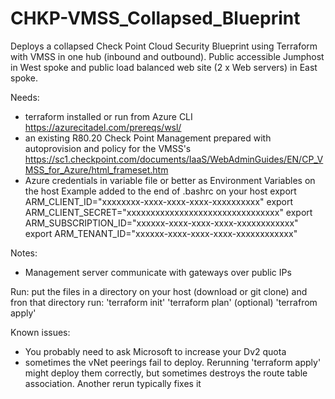 # CHKP-VMSS_Collapsed_Blueprint
Deploys a collapsed Check Point Cloud Security Blueprint using Terraform with VMSS in one hub (inbound and outbound).
Public accessible Jumphost in West spoke and public load balanced web site (2 x Web servers) in East spoke.

Needs:
- terraform installed or run from Azure CLI
    https://azurecitadel.com/prereqs/wsl/
- an existing R80.20 Check Point Management prepared with autoprovision and policy for the VMSS's
    https://sc1.checkpoint.com/documents/IaaS/WebAdminGuides/EN/CP_VMSS_for_Azure/html_frameset.htm
- Azure credentials in variable file or better as Environment Variables on the host
    Example added to the end of .bashrc on your host
        export ARM_CLIENT_ID="xxxxxxxx-xxxx-xxxx-xxxx-xxxxxxxxxx"
        export ARM_CLIENT_SECRET="xxxxxxxxxxxxxxxxxxxxxxxxxxxxxxxx"
        export ARM_SUBSCRIPTION_ID="xxxxxx-xxxx-xxxx-xxxx-xxxxxxxxxxxx"
        export ARM_TENANT_ID="xxxxxx-xxxx-xxxx-xxxx-xxxxxxxxxxxx"

Notes:
- Management server communicate with gateways over public IPs

Run:
put the files in a directory on your host (download or git clone) and fron that directory run:
'terraform init'
'terraform plan' (optional)
'terrafrom apply'

Known issues:
- You probably need to ask Microsoft to increase your Dv2 quota
- sometimes the vNet peerings fail to deploy.
  Rerunning 'terraform apply' might deploy them correctly, but sometimes destroys the route table association.
  Another rerun typically fixes it
